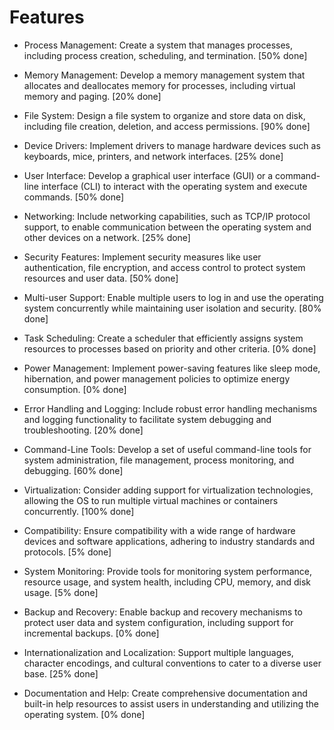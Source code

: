 # Features
- Process Management: Create a system that manages processes, including process creation, scheduling, and termination. [50% done]

- Memory Management: Develop a memory management system that allocates and deallocates memory for processes, including virtual memory and paging. [20% done]

- File System: Design a file system to organize and store data on disk, including file creation, deletion, and access permissions. [90% done]

- Device Drivers: Implement drivers to manage hardware devices such as keyboards, mice, printers, and network interfaces. [25% done]

- User Interface: Develop a graphical user interface (GUI) or a command-line interface (CLI) to interact with the operating system and execute commands. [50% done]

- Networking: Include networking capabilities, such as TCP/IP protocol support, to enable communication between the operating system and other devices on a network. [25% done]

- Security Features: Implement security measures like user authentication, file encryption, and access control to protect system resources and user data. [50% done]

- Multi-user Support: Enable multiple users to log in and use the operating system concurrently while maintaining user isolation and security. [80% done]

- Task Scheduling: Create a scheduler that efficiently assigns system resources to processes based on priority and other criteria. [0% done]

- Power Management: Implement power-saving features like sleep mode, hibernation, and power management policies to optimize energy consumption. [0% done]

- Error Handling and Logging: Include robust error handling mechanisms and logging functionality to facilitate system debugging and troubleshooting. [20% done]

- Command-Line Tools: Develop a set of useful command-line tools for system administration, file management, process monitoring, and debugging. [60% done]

- Virtualization: Consider adding support for virtualization technologies, allowing the OS to run multiple virtual machines or containers concurrently. [100% done]

- Compatibility: Ensure compatibility with a wide range of hardware devices and software applications, adhering to industry standards and protocols. [5% done]

- System Monitoring: Provide tools for monitoring system performance, resource usage, and system health, including CPU, memory, and disk usage. [5% done]

- Backup and Recovery: Enable backup and recovery mechanisms to protect user data and system configuration, including support for incremental backups. [0% done]

- Internationalization and Localization: Support multiple languages, character encodings, and cultural conventions to cater to a diverse user base. [25% done]

- Documentation and Help: Create comprehensive documentation and built-in help resources to assist users in understanding and utilizing the operating system. [0% done]
